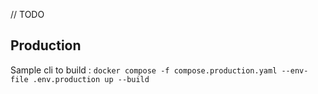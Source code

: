 // TODO

## Production

Sample cli to build :
`docker compose -f compose.production.yaml --env-file .env.production up --build`
